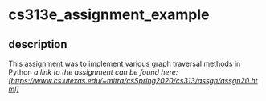 # cs313e_assignment_example

## description
This assignment was to implement various graph traversal methods in Python
*a link to the assignment can be found here: [https://www.cs.utexas.edu/~mitra/csSpring2020/cs313/assgn/assgn20.html]*
